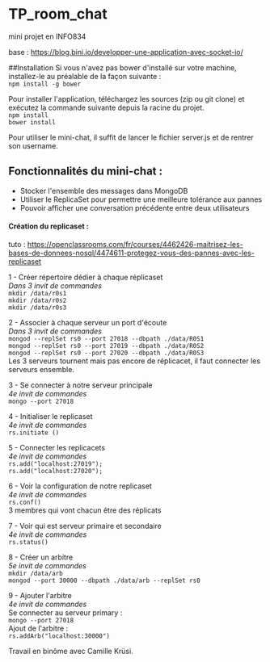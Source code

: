 # TP_room_chat

mini projet en INFO834

base : https://blog.bini.io/developper-une-application-avec-socket-io/

##Installation
Si vous n'avez pas bower d'installé sur votre machine, installez-le au préalable de la façon suivante :  
```npm install -g bower```  

Pour installer l'application, téléchargez les sources (zip ou git clone) et exécutez la commande suivante depuis la racine du projet.  
```npm install```  
```bower install```  

Pour utiliser le mini-chat, il suffit de lancer le fichier server.js et de rentrer son username.  

## Fonctionnalités du mini-chat :  

- Stocker l'ensemble des messages dans MongoDB  
- Utiliser le ReplicaSet pour permettre une meilleure tolérance aux pannes  
- Pouvoir afficher une conversation précédente entre deux utilisateurs  

#### Création du replicaset :  

tuto : https://openclassrooms.com/fr/courses/4462426-maitrisez-les-bases-de-donnees-nosql/4474611-protegez-vous-des-pannes-avec-les-replicaset  

1 - Créer répertoire dédier à chaque réplicaset  
*Dans 3 invit de commandes*  
```mkdir /data/r0s1```  
```mkdir /data/r0s2```  
```mkdir /data/r0s3```  

2 - Associer à chaque serveur un port d'écoute  
*Dans 3 invit de commandes*  
```mongod --replSet rs0 --port 27018 --dbpath ./data/R0S1```  
```mongod --replSet rs0 --port 27019 --dbpath ./data/R0S2```  
```mongod --replSet rs0 --port 27020 --dbpath ./data/R0S3```  
Les 3 serveurs tournent mais pas encore de réplicacet, il faut connecter les serveurs ensemble.  

3 - Se connecter à notre serveur principale  
*4e invit de commandes*  
```mongo --port 27018```  

4 - Initialiser le replicaset  
*4e invit de commandes*   
```rs.initiate ()```  

5 - Connecter les replicacets  
*4e invit de commandes*  
```rs.add("localhost:27019");```  
```rs.add("localhost:27020");```  

6 - Voir la configuration de notre replicaset  
*4e invit de commandes*  
```rs.conf()```  
3 membres qui vont chacun être des réplicats  

7 - Voir qui est serveur primaire et secondaire  
*4e invit de commandes*  
```rs.status()```  

8 - Créer un arbitre  
*5e invit de commandes*  
```mkdir /data/arb```  
```mongod --port 30000 --dbpath ./data/arb --replSet rs0```  

9 - Ajouter l'arbitre  
*4e invit de commandes*  
Se connecter au serveur primary :  
```mongo --port 27018```  
Ajout de l'arbitre :  
```rs.addArb("localhost:30000")```  



Travail en binôme avec Camille Krüsi.  
